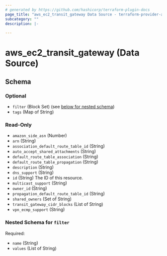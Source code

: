 ```yaml
---
# generated by https://github.com/hashicorp/terraform-plugin-docs
page_title: "aws_ec2_transit_gateway Data Source - terraform-provider-aws"
subcategory: ""
description: |-
  
---
```


# aws_ec2_transit_gateway (Data Source)





<!-- schema generated by tfplugindocs -->
## Schema

### Optional

- `filter` (Block Set) (see [below for nested schema](#nestedblock--filter))
- `tags` (Map of String)

### Read-Only

- `amazon_side_asn` (Number)
- `arn` (String)
- `association_default_route_table_id` (String)
- `auto_accept_shared_attachments` (String)
- `default_route_table_association` (String)
- `default_route_table_propagation` (String)
- `description` (String)
- `dns_support` (String)
- `id` (String) The ID of this resource.
- `multicast_support` (String)
- `owner_id` (String)
- `propagation_default_route_table_id` (String)
- `shared_owners` (Set of String)
- `transit_gateway_cidr_blocks` (List of String)
- `vpn_ecmp_support` (String)

<a id="nestedblock--filter"></a>
### Nested Schema for `filter`

Required:

- `name` (String)
- `values` (List of String)
